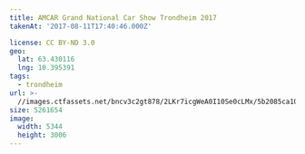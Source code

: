 ```yaml
---
title: AMCAR Grand National Car Show Trondheim 2017
takenAt: '2017-08-11T17:40:46.000Z'

license: CC BY-ND 3.0
geo:
  lat: 63.430116
  lng: 10.395391
tags:
  - trondheim
url: >-
  //images.ctfassets.net/bncv3c2gt878/2LKr7icgWeA0I10Se0cLMx/5b2085ca10d89d4753b2201e2edce12f/amcar-grand-national-car-show-trondheim-2017_36508175065_o
size: 5261654
image:
  width: 5344
  height: 3006
---
```


